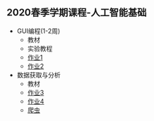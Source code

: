 ## 2020春季学期课程-人工智能基础

* GUI编程(1-2周)
    * 教材
    * 实验教程
    * [作业1](https://github.com/LauraWen/AI-base/blob/master/Week1.ipynb)
    * [作业2](https://github.com/LauraWen/AI-base/blob/master/Week2.ipynb)
* 数据获取与分析
    * 教材
    * [作业3](https://github.com/LauraWen/AI-base/blob/master/Week3.ipynb)
    * [作业4](https://github.com/LauraWen/AI-base/blob/master/Week4.ipynb)
    * [爬虫](https://github.com/LauraWen/AI-base/blob/master/WebSpyder.py)
